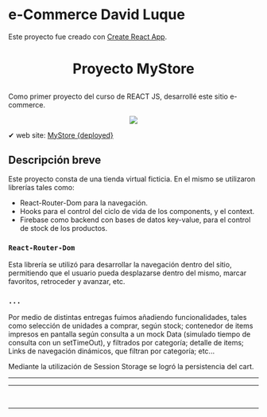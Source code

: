 # e-Commerce David Luque

Este proyecto fue creado con [Create React App](https://github.com/facebook/create-react-app).

<h1 align="center"> Proyecto MyStore </h1>

## <p>
Como primer proyecto del curso de REACT JS, desarrollé este sitio e-commerce.

<p align="center">
  <img src="/public/GifProyecto.mp4">
</p>

✔ web site: <a href="" target="_blank">
MyStore {deployed}
</a> 

## Descripción breve

Este proyecto consta de una tienda virtual ficticia.
En el mismo se utilizaron librerías tales como:
- React-Router-Dom para la navegación.
- Hooks para el control del ciclo de vida de los components, y el context.
- Firebase como backend con bases de datos key-value, para el control de stock de los productos.

### `React-Router-Dom`

Esta librería se utilizó para desarrollar la navegación dentro del sitio, permitiendo que el usuario pueda desplazarse dentro del mismo, marcar favoritos, retroceder y avanzar, etc.

### `...`

Por medio de distintas entregas fuimos añadiendo funcionalidades, tales como selección de unidades a comprar, según stock; contenedor de items impresos en pantalla según consulta a un mock Data (simulado tiempo de consulta con un setTimeOut), y filtrados por categoría; detalle de items; Links de navegación dinámicos, que filtran por categoría; etc... 

Mediante la utilización de Session Storage se logró la persistencia del cart.

<hr/>


********
 
<br/>

  <hr/>
